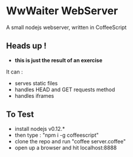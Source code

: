 # WwWaiter WebServer

A small nodejs webserver, written in CoffeeScript

## Heads up !

- **this is just the result of an exercise**

It can :
- serves static files
- handles HEAD and GET requests method
- handles iframes


## To Test

- install nodejs v0.12.*
- then type : "npm i -g coffeescript"
- clone the repo and run "coffee server.coffee"
- open up a browser and hit localhost:8888
